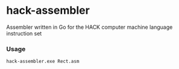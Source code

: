 # hack-assembler
Assembler written in Go for the HACK computer machine language instruction set 

### Usage 

    hack-assembler.exe Rect.asm
